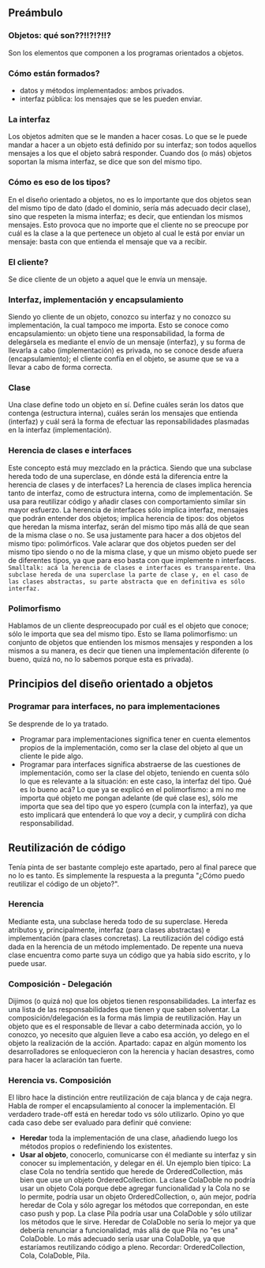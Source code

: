 ## Preámbulo

### Objetos: qué son??!!?!?!!?
Son los elementos que componen a los programas orientados a objetos.

### Cómo están formados?
* datos y métodos implementados: ambos privados.
* interfaz pública: los mensajes que se les pueden enviar.

### La interfaz
Los objetos admiten que se le manden a hacer cosas. Lo que se le puede mandar a hacer a un objeto está definido por su interfaz; son todos aquellos mensajes a los que el objeto sabrá responder.
Cuando dos (o más) objetos soportan la misma interfaz, se dice que son del mismo tipo.

### Cómo es eso de los tipos?
En el diseño orientado a objetos, no es lo importante que dos objetos sean del mismo tipo de dato (dado el dominio, sería más adecuado decir clase), sino que respeten la misma interfaz; es decir, que entiendan los mismos mensajes.
Esto provoca que no importe que el cliente no se preocupe por cuál es la clase a la que pertenece un objeto al cual le está por enviar un mensaje: basta con que entienda el mensaje que va a recibir.

### El cliente?
Se dice cliente de un objeto a aquel que le envía un mensaje.

### Interfaz, implementación y encapsulamiento
Siendo yo cliente de un objeto, conozco su interfaz y no conozco su implementación, la cual tampoco me importa. Esto se conoce como encapsulamiento: un objeto tiene una responsabilidad, la forma de delegársela es mediante el envío de un mensaje (interfaz), y su forma de llevarla a cabo (implementación) es privada, no se conoce desde afuera (encapsulamiento); el cliente confía en el objeto, se asume que se va a llevar a cabo de forma correcta.

### Clase
Una clase define todo un objeto en sí. Define cuáles serán los datos que contenga (estructura interna), cuáles serán los mensajes que entienda (interfaz) y cuál será la forma de efectuar las reponsabilidades plasmadas en la interfaz (implementación).

### Herencia de clases e interfaces
Este concepto está muy mezclado en la práctica. Siendo que una subclase hereda todo de una superclase, en dónde está la diferencia entre la herencia de clases y de interfaces?
La herencia de clases implica herencia tanto de interfaz, como de estructura interna, como de implementación. Se usa para reutilizar código y añadir clases con comportamiento similar sin mayor esfuerzo.
La herencia de interfaces sólo implica interfaz, mensajes que podrán entender dos objetos; implica herencia de tipos: dos objetos que heredan la misma interfaz, serán del mismo tipo más allá de que sean de la misma clase o no. Se usa justamente para hacer a dos objetos del mismo tipo: polimórficos.
Vale aclarar que dos objetos pueden ser del mismo tipo siendo o no de la misma clase, y que un mismo objeto puede ser de diferentes tipos, ya que para eso basta con que implemente n interfaces.
`Smalltalk: acá la herencia de clases e interfaces es transparente. Una subclase hereda de una superclase la parte de clase y, en el caso de las clases abstractas, su parte abstracta que en definitiva es sólo interfaz.`

### Polimorfismo
Hablamos de un cliente despreocupado por cuál es el objeto que conoce; sólo le importa que sea del mismo tipo. Esto se llama polimorfismo: un conjunto de objetos que entienden los mismos mensajes y responden a los mismos a su manera, es decir que tienen una implementación diferente (o bueno, quizá no, no lo sabemos porque esta es privada).

## Principios del diseño orientado a objetos

### Programar para interfaces, no para implementaciones
Se desprende de lo ya tratado.
* Programar para implementaciones significa tener en cuenta elementos propios de la implementación, como ser la clase del objeto al que un cliente le pide algo.
* Programar para interfaces significa abstraerse de las cuestiones de implementación, como ser la clase del objeto, teniendo en cuenta sólo lo que es relevante a la situación: en este caso, la interfaz del tipo.
Qué es lo bueno acá? Lo que ya se explicó en el polimorfismo: a mi no me importa qué objeto me pongan adelante (de qué clase es), sólo me importa que sea del tipo que yo espero (cumpla con la interfaz), ya que esto implicará que entenderá lo que voy a decir, y cumplirá con dicha responsabilidad.

## Reutilización de código
Tenía pinta de ser bastante complejo este apartado, pero al final parece que no lo es tanto. Es simplemente la respuesta a la pregunta "¿Cómo puedo reutilizar el código de un objeto?".

### Herencia
Mediante esta, una subclase hereda todo de su superclase. Hereda atributos y, principalmente, interfaz (para clases abstractas) e implementación (para clases concretas).
La reutilización del código está dada en la herencia de un método implementado. De repente una nueva clase encuentra como parte suya un código que ya había sido escrito, y lo puede usar.

### Composición - Delegación
Dijimos (o quizá no) que los objetos tienen responsabilidades. La interfaz es una lista de las responsabilidades que tienen y que saben solventar.
La composición/delegación es la forma más limpia de reutilización. Hay un objeto que es el responsable de llevar a cabo determinada acción, yo lo conozco, yo necesito que alguien lleve a cabo esa acción, yo delego en el objeto la realización de la acción.
Apartado: capaz en algún momento los desarrolladores se enloquecieron con la herencia y hacían desastres, como para hacer la aclaración tan fuerte.

### Herencia vs. Composición
El libro hace la distinción entre reutilización de caja blanca y de caja negra. Habla de romper el encapsulamiento al conocer la implementación.
El verdadero trade-off está en heredar todo vs sólo utilizarlo. Opino yo que cada caso debe ser evaluado para definir qué conviene:
* **Heredar** toda la implementación de una clase, añadiendo luego los métodos propios o redefiniendo los existentes.
* **Usar al objeto**, conocerlo, comunicarse con él mediante su interfaz y sin conocer su implementación, y delegar en él.
Un ejemplo bien típico:
La clase Cola no tendría sentido que herede de OrderedCollection, más bien que use un objeto OrderedCollection.
La clase ColaDoble no podría usar un objeto Cola porque debe agregar funcionalidad y la Cola no se lo permite, podría usar un objeto OrderedCollection, o, aún mejor, podría heredar de Cola y sólo agregar los métodos que correpondan, en este caso push y pop.
La clase Pila podría usar una ColaDoble y sólo utilizar los métodos que le sirve. Heredar de ColaDoble no sería lo mejor ya que debería renunciar a funcionalidad, más allá de que Pila no "es una" ColaDoble. Lo más adecuado sería usar una ColaDoble, ya que estaríamos reutilizando código a pleno.
Recordar: OrderedCollection, Cola, ColaDoble, Pila.